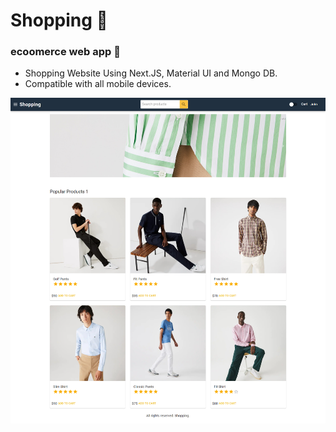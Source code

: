 # Shopping 🎍

### ecoomerce web app 🎍

- Shopping Website Using Next.JS, Material UI and Mongo DB.
- Compatible with all mobile devices.

![shopping](/shopping.png)
